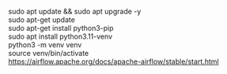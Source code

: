 sudo apt update && sudo apt upgrade -y 
<br>
sudo apt-get update
<br>
sudo apt-get install python3-pip
<br>
sudo apt install python3.11-venv
<br>
python3 -m venv venv
<br>
source venv/bin/activate
<br>
https://airflow.apache.org/docs/apache-airflow/stable/start.html
